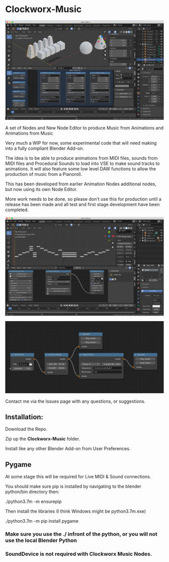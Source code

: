 # Clockworx-Music

![Main Image 1](https://github.com/Clockmender/Clockworx-Music/blob/master/images/cm-3.png)

A set of Nodes and New Node Editor to produce Music from Animations and Animations from Music

Very much a WIP for now, some experimental code that will need making into a fully compliant Blender Add-on.

The idea is to be able to produce animations from MIDI files, sounds from MIDI files and Procedural Sounds to load into VSE to make sound tracks to animations. It will also feature some low level DAW functions to allow the production of music from a Pianoroll.

This has been developed from earlier Animation Nodes additional nodes, but now using its own Node Editor.

More work needs to be done, so please don't use this for production until a release has been made and all test and first stage development have been completed.

![Main Image 2](https://github.com/Clockmender/Clockworx-Music/blob/master/images/cm-1.png)

![Main Image 3](https://github.com/Clockmender/Clockworx-Music/blob/master/images/cm-2.png)

Contact me via the Issues page with any questions, or suggestions.

## Installation:

Download the Repo.

Zip up the **Clockworx-Music** folder.

Install like any other Blender Add-on from User Preferences.

## Pygame

At some stage this will be required for Live MIDI & Sound connections.

You should make sure pip is installed by navigating to the blender python/bin directory then:

./python3.7m -m ensurepip

Then install the libraries (I think Windows might be python3.7m.exe)

./python3.7m -m pip install pygame

### Make sure you use the ./ infront of the python, or you will not use the local Blender Python

### SoundDevice is not required with Clockworx Music Nodes.
